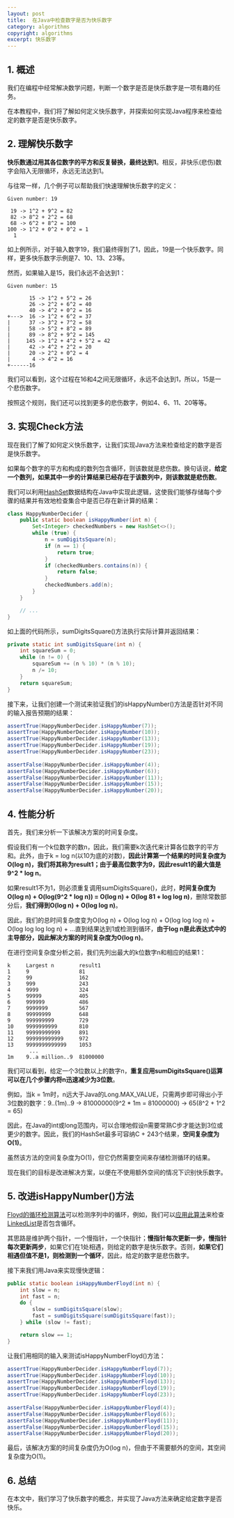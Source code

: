 ```yaml
---
layout: post
title:  在Java中检查数字是否为快乐数字
category: algorithms
copyright: algorithms
excerpt: 快乐数字
---
```


## 1. 概述

我们在编程中经常解决数学问题，判断一个数字是否是快乐数字是一项有趣的任务。

在本教程中，我们将了解如何定义快乐数字，并探索如何实现Java程序来检查给定的数字是否是快乐数字。

## 2. 理解快乐数字

**快乐数通过用其各位数字的平方和反复替换，最终达到1**。相反，非快乐(悲伤)数字会陷入无限循环，永远无法达到1。

与往常一样，几个例子可以帮助我们快速理解快乐数字的定义：
```text
Given number: 19

 19 -> 1^2 + 9^2 = 82
 82 -> 8^2 + 2^2 = 68
 68 -> 6^2 + 8^2 = 100
100 -> 1^2 + 0^2 + 0^2 = 1
  1
```

如上例所示，对于输入数字19，我们最终得到了1，因此，19是一个快乐数字。同样，更多快乐数字示例是7、10、13、23等。

然而，如果输入是15，我们永远不会达到1：
```text
Given number: 15                  
                                  
       15 -> 1^2 + 5^2 = 26       
       26 -> 2^2 + 6^2 = 40       
       40 -> 4^2 + 0^2 = 16       
+--->  16 -> 1^2 + 6^2 = 37       
|      37 -> 3^2 + 7^2 = 58       
|      58 -> 5^2 + 8^2 = 89       
|      89 -> 8^2 + 9^2 = 145      
|     145 -> 1^2 + 4^2 + 5^2 = 42 
|      42 -> 4^2 + 2^2 = 20       
|      20 -> 2^2 + 0^2 = 4        
|       4 -> 4^2 = 16             
+------16                            
```

我们可以看到，这个过程在16和4之间无限循环，永远不会达到1，所以，15是一个悲伤数字。

按照这个规则，我们还可以找到更多的悲伤数字，例如4、6、11、20等等。

## 3. 实现Check方法

现在我们了解了如何定义快乐数字，让我们实现Java方法来检查给定的数字是否是快乐数字。

如果每个数字的平方和构成的数列包含循环，则该数就是悲伤数。换句话说，**给定一个数列，如果其中一步的计算结果已经存在于该数列中，则该数就是悲伤数**。

我们可以利用[HashSet](https://www.baeldung.com/java-hashset)数据结构在Java中实现此逻辑，这使我们能够存储每个步骤的结果并有效地检查集合中是否已存在新计算的结果：
```java
class HappyNumberDecider {
    public static boolean isHappyNumber(int n) {
        Set<Integer> checkedNumbers = new HashSet<>();
        while (true) {
            n = sumDigitsSquare(n);
            if (n == 1) {
                return true;
            }
            if (checkedNumbers.contains(n)) {
                return false;
            }
            checkedNumbers.add(n);
        }
    }

    // ...
}
```

如上面的代码所示，sumDigitsSquare()方法执行实际计算并返回结果：
```java
private static int sumDigitsSquare(int n) {
    int squareSum = 0;
    while (n != 0) {
        squareSum += (n % 10) * (n % 10);
        n /= 10;
    }
    return squareSum;
}
```

接下来，让我们创建一个测试来验证我们的isHappyNumber()方法是否针对不同的输入报告预期的结果：
```java
assertTrue(HappyNumberDecider.isHappyNumber(7));
assertTrue(HappyNumberDecider.isHappyNumber(10));
assertTrue(HappyNumberDecider.isHappyNumber(13));
assertTrue(HappyNumberDecider.isHappyNumber(19));
assertTrue(HappyNumberDecider.isHappyNumber(23));
 
assertFalse(HappyNumberDecider.isHappyNumber(4));
assertFalse(HappyNumberDecider.isHappyNumber(6));
assertFalse(HappyNumberDecider.isHappyNumber(11));
assertFalse(HappyNumberDecider.isHappyNumber(15));
assertFalse(HappyNumberDecider.isHappyNumber(20));
```

## 4. 性能分析

首先，我们来分析一下该解决方案的时间复杂度。

假设我们有一个k位数字的数n，因此，我们需要k次迭代来计算各位数字的平方和。此外，由于k = log n(以10为底的对数)，**因此计算第一个结果的时间复杂度为O(log n)，我们将其称为result1；由于最高位数字为9，因此result1的最大值是9^2 * log n**。

如果result1不为1，则必须重复调用sumDigitsSquare()，此时，**时间复杂度为O(log n) + O(log(9^2 * log n)) = O(log n) + O(log 81 + log log n)**，删除常数部分后，**我们得到O(log n) + O(log log n)**。

因此，我们的总时间复杂度变为O(log n) + O(log log n) + O(log log log n) + O(log log log log n) + ...直到结果达到1或检测到循环，**由于log n是此表达式中的主导部分，因此解决方案的时间复杂度为O(log n)**。

在进行空间复杂度分析之前，我们先列出最大的k位数字n和相应的结果1：
```text
k     Largest n        result1
1     9                81
2     99               162
3     999              243
4     9999             324
5     99999            405
6     999999           486
7     9999999          567
8     99999999         648
9     999999999        729
10    9999999999       810
11    99999999999      891
12    999999999999     972
13    9999999999999    1053
       ...
1m    9..a million..9  81000000
```

我们可以看到，给定一个3位数以上的数字n，**重复应用sumDigitsSquare()运算可以在几个步骤内将n迅速减少为3位数**。

例如，当k = 1m时，n远大于Java的Long.MAX_VALUE，只需两步即可得出小于3位数的数字：9..(1m)..9 -> 81000000(9^2 * 1m = 81000000) -> 65(8^2 + 1^2 = 65)

因此，在Java的int或long范围内，可以合理地假设n需要常熟C步才能达到3位或更少的数字。因此，我们的HashSet最多可容纳C + 243个结果，**空间复杂度为O(1)**。

虽然该方法的空间复杂度为O(1)，但它仍然需要空间来存储检测循环的结果。

现在我们的目标是改进解决方案，以便在不使用额外空间的情况下识别快乐数字。

## 5. 改进isHappyNumber()方法

[Floyd的循环检测算法](https://en.wikipedia.org/wiki/Cycle_detection#:~:text=Floyd'scycle-findingalgorithmis,isnamedafterRobertW.Floyd)可以检测序列中的循环，例如，我们可以[应用此算法](https://www.baeldung.com/cs/check-if-linked-list-is-circular#two-pointer)来检查[LinkedList](https://www.baeldung.com/cs/check-if-linked-list-is-circular)是否包含循环。

其思路是维护两个指针，一个慢指针，一个快指针；**慢指针每次更新一步，慢指针每次更新两步**，如果它们在1处相遇，则给定的数字是快乐数字。否则，**如果它们相遇但值不是1，则检测到一个循环**，因此，给定的数字是悲伤数字。

接下来我们用Java来实现慢快逻辑：
```java
public static boolean isHappyNumberFloyd(int n) {
    int slow = n;
    int fast = n;
    do {
        slow = sumDigitsSquare(slow);
        fast = sumDigitsSquare(sumDigitsSquare(fast));
    } while (slow != fast);

    return slow == 1;
}
```

让我们用相同的输入来测试isHappyNumberFloyd()方法：
```java
assertTrue(HappyNumberDecider.isHappyNumberFloyd(7));
assertTrue(HappyNumberDecider.isHappyNumberFloyd(10));
assertTrue(HappyNumberDecider.isHappyNumberFloyd(13));
assertTrue(HappyNumberDecider.isHappyNumberFloyd(19));
assertTrue(HappyNumberDecider.isHappyNumberFloyd(23));
                                                   
assertFalse(HappyNumberDecider.isHappyNumberFloyd(4));
assertFalse(HappyNumberDecider.isHappyNumberFloyd(6));
assertFalse(HappyNumberDecider.isHappyNumberFloyd(11));
assertFalse(HappyNumberDecider.isHappyNumberFloyd(15));
assertFalse(HappyNumberDecider.isHappyNumberFloyd(20));
```

最后，该解决方案的时间复杂度仍为O(log n)，但由于不需要额外的空间，其空间复杂度为O(1)。

## 6. 总结

在本文中，我们学习了快乐数字的概念，并实现了Java方法来确定给定数字是否快乐。